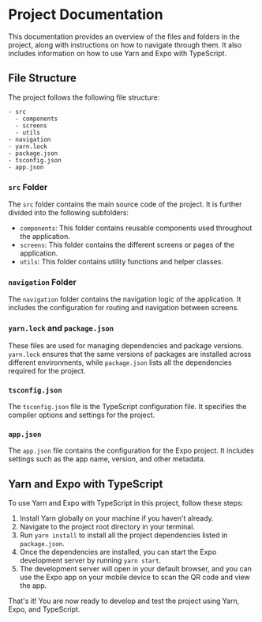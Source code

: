 # Project Documentation

This documentation provides an overview of the files and folders in the project, along with instructions on how to navigate through them. It also includes information on how to use Yarn and Expo with TypeScript.

## File Structure

The project follows the following file structure:

```
- src
  - components
  - screens
  - utils
- navigation
- yarn.lock
- package.json
- tsconfig.json
- app.json
```

### `src` Folder

The `src` folder contains the main source code of the project. It is further divided into the following subfolders:

- `components`: This folder contains reusable components used throughout the application.
- `screens`: This folder contains the different screens or pages of the application.
- `utils`: This folder contains utility functions and helper classes.

### `navigation` Folder

The `navigation` folder contains the navigation logic of the application. It includes the configuration for routing and navigation between screens.

### `yarn.lock` and `package.json`

These files are used for managing dependencies and package versions. `yarn.lock` ensures that the same versions of packages are installed across different environments, while `package.json` lists all the dependencies required for the project.

### `tsconfig.json`

The `tsconfig.json` file is the TypeScript configuration file. It specifies the compiler options and settings for the project.

### `app.json`

The `app.json` file contains the configuration for the Expo project. It includes settings such as the app name, version, and other metadata.

## Yarn and Expo with TypeScript

To use Yarn and Expo with TypeScript in this project, follow these steps:

1. Install Yarn globally on your machine if you haven't already.
2. Navigate to the project root directory in your terminal.
3. Run `yarn install` to install all the project dependencies listed in `package.json`.
4. Once the dependencies are installed, you can start the Expo development server by running `yarn start`.
5. The development server will open in your default browser, and you can use the Expo app on your mobile device to scan the QR code and view the app.

That's it! You are now ready to develop and test the project using Yarn, Expo, and TypeScript.
